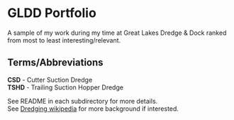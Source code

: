 # GLDD Portfolio

A sample of my work during my time at Great Lakes Dredge & Dock ranked from most to least interesting/relevant.

## Terms/Abbreviations
**CSD** - Cutter Suction Dredge<br>
**TSHD** - Trailing Suction Hopper Dredge

See README in each subdirectory for more details.<br>
See [Dredging wikipedia](https://en.wikipedia.org/wiki/Dredging) for more background if interested.
